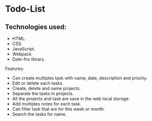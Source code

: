 # Todo-List

Technologies used:
- 
- HTML.
- CSS.
- JavaScript.
- Webpack.
- Date-fns library.

Features:
- Can create multiples task with name, date, description and priority.
- Edit or delete each tasks.
- Create, delete and name projects.
- Separate the tasks in projects.
- All the projects and task are save in the web local storage.
- Add multiples notes for each task.
- Can filter task that are for this week or month.
- Search the tasks for name.